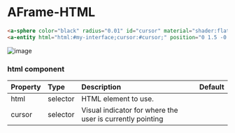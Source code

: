 # AFrame-HTML

```html
<a-sphere color="black" radius="0.01" id="cursor" material="shader:flat"></a-sphere>
<a-entity html="html:#my-interface;cursor:#cursor;" position="0 1.5 -0.5"></a-entity>
```

![image](https://user-images.githubusercontent.com/4225330/167301172-50270499-ac85-4b14-a25e-f82454b19cb0.png)

<!--DOCS-->
### html component

| Property | Type     | Description                                               | Default |
| :------- | :------- | :-------------------------------------------------------- | :------ |
| html     | selector | HTML element to use.                                      |         |
| cursor   | selector | Visual indicator for where the user is currently pointing |         |

<!--DOCS_END-->
